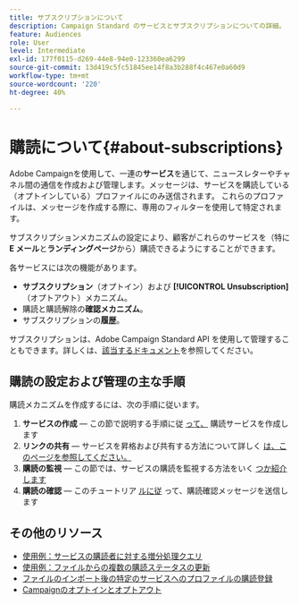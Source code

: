 ```yaml
---
title: サブスクリプションについて
description: Campaign Standard のサービスとサブスクリプションについての詳細。
feature: Audiences
role: User
level: Intermediate
exl-id: 177f0115-d269-44e8-94e0-123360ea6299
source-git-commit: 13d419c5fc51845ee14f8a3b288f4c467e0a60d9
workflow-type: tm+mt
source-wordcount: '220'
ht-degree: 40%

---
```


# 購読について{#about-subscriptions}

Adobe Campaignを使用して、一連の&#x200B;**サービス**&#x200B;を通じて、ニュースレターやチャネル間の通信を作成および管理します。メッセージは、サービスを購読している（オプトインしている）プロファイルにのみ送信されます。 これらのプロファイルは、メッセージを作成する際に、専用のフィルターを使用して特定されます。

サブスクリプションメカニズムの設定により、顧客がこれらのサービスを（特に **E メール**&#x200B;と&#x200B;**ランディングページ**&#x200B;から）購読できるようにすることができます。

各サービスには次の機能があります。

* **サブスクリプション**（オプトイン）および **[!UICONTROL Unsubscription]**（オプトアウト）メカニズム。
* 購読と購読解除の&#x200B;**確認メカニズム**。
* サブスクリプションの&#x200B;**履歴**。

サブスクリプションは、Adobe Campaign Standard API を使用して管理することもできます。詳しくは、[該当するドキュメント](../../api/using/creating-a-service.md)を参照してください。

## 購読の設定および管理の主な手順

購読メカニズムを作成するには、次の手順に従います。

1. **サービスの作成**  — この節で説明する手順に従 [って、](../../audiences/using/creating-a-service.md) 購読サービスを作成します
1. **リンクの共有**  — サービスを昇格および共有する方法について詳しく [は、このページを参照してください。](../../audiences/using/promoting-a-service.md)
1. **購読の監視**  — この節では、サービスの購読を監視する方法をいく [つか紹介します](../../audiences/using/monitoring-subscriptions.md)
1. **購読の確認**  — このチュートリア [ルに従](../../audiences/using/confirming-subscription-to-a-service.md) って、購読確認メッセージを送信します

## その他のリソース

* [使用例：サービスの購読者に対する増分処理クエリ](../../automating/using/incremental-query-on-subscribers.md)
* [使用例：ファイルからの複数の購読ステータスの更新](../../automating/using/updating-subscriptions-from-file.md)
* [ファイルのインポート後の特定のサービスへのプロファイルの購読登録](../../automating/using/subscribing-profiles-from-file.md)
* [Campaignのオプトインとオプトアウト](../../audiences/using/about-opt-in-and-opt-out-in-campaign.md)
